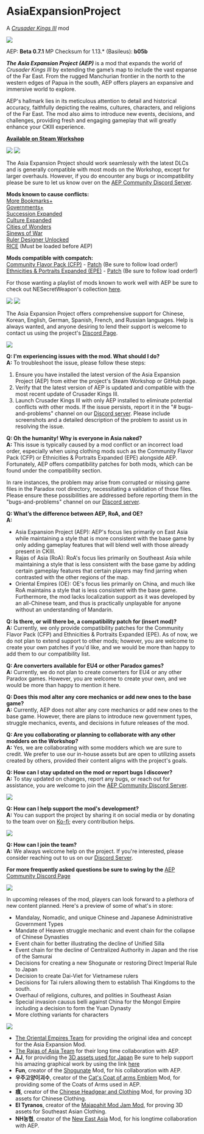 # AsiaExpansionProject
 A [*Crusader Kings III*](https://store.steampowered.com/app/1158310/Crusader_Kings_III/) mod

[<img src="http://i.imgur.com/lxbhH1q.png">](https://steamcommunity.com/sharedfiles/filedetails/?id=2970440958)

AEP: **Beta 0.7.1**
MP Checksum for 1.13.* (Basileus): **b05b**

***The Asia Expansion Project (AEP)*** is a mod that expands the world of *Crusader Kings III* by extending the game’s map to include the vast expanse of the Far East. From the rugged Manchurian frontier in the north to the western edges of Papua in the south, AEP offers players an expansive and immersive world to explore.

AEP's hallmark lies in its meticulous attention to detail and historical accuracy, faithfully depicting the realms, cultures, characters, and religions of the Far East. The mod also aims to introduce new events, decisions, and challenges, providing fresh and engaging gameplay that will greatly enhance your CKIII experience.

[**Available on Steam Workshop**](https://steamcommunity.com/sharedfiles/filedetails/?id=2970440958)

[<img src="http://i.imgur.com/fsq86XG.png">](https://steamcommunity.com/workshop/filedetails/discussion/2970440958/3824162683818424502/)  [<img src="http://i.imgur.com/FAhPH9t.png">](https://steamcommunity.com/stats/1158310/achievements)

The Asia Expansion Project should work seamlessly with the latest DLCs and is generally compatible with most mods on the Workshop, except for larger overhauls. However, if you do encounter any bugs or incompatibility please be sure to let us know over on the [AEP Community Discord Server](https://discord.gg/PHuf3HE6).

**Mods known to cause conflicts:** </br>
[More Bookmarks+](https://steamcommunity.com/workshop/filedetails/?id=2216670956) </br>
[Governments+](https://steamcommunity.com/workshop/filedetails/?id=2635869016) </br>
[Succession Expanded](https://steamcommunity.com/sharedfiles/filedetails/?id=2650385452) </br>
[Culture Expanded](https://steamcommunity.com/sharedfiles/filedetails/?id=2829397295) </br>
[Cities of Wonders](https://steamcommunity.com/sharedfiles/filedetails/?id=2216789478) </br>
[Sinews of War](https://steamcommunity.com/sharedfiles/filedetails/?id=2566883856) </br>
[Ruler Designer Unlocked](https://steamcommunity.com/sharedfiles/filedetails/?id=2478202444) </br>
[RICE](https://steamcommunity.com/sharedfiles/filedetails/?id=2273832430) (Must be loaded before AEP)

**Mods compatible with compatch:** </br>
[Community Flavor Pack (CFP)](https://steamcommunity.com/sharedfiles/filedetails/?id=2220098919) - [Patch](https://steamcommunity.com/sharedfiles/filedetails/?id=2972335233) (Be sure to follow load order!) </br>
[Ethnicities & Portraits Expanded (EPE)](https://steamcommunity.com/sharedfiles/filedetails/?id=2507209632) - [Patch](https://steamcommunity.com/sharedfiles/filedetails/?id=2972335571) (Be sure to follow load order!)

For those wanting a playlist of mods known to work well with AEP be sure to check out NESecretWeapon's collection [here](https://steamcommunity.com/sharedfiles/filedetails/?id=2973656683).

[<img src="http://i.imgur.com/u31PjJx.png">](https://steamcommunity.com/sharedfiles/filedetails/?id=2970440958)  [<img src="http://i.imgur.com/HIvUOyr.png">](https://steamcommunity.com/sharedfiles/filedetails/?id=2970440958)

The Asia Expansion Project offers comprehensive support for Chinese, Korean, English, German, Spanish, French, and Russian languages. Help is always wanted, and anyone desiring to lend their support is welcome to contact us using the project's [Discord Page](https://discord.gg/PHuf3HE6).

[<img src="http://i.imgur.com/qiK70SF.png">](https://steamcommunity.com/sharedfiles/filedetails/?id=2970440958)

**Q: I'm experiencing issues with the mod. What should I do?** </br>
**A:** To troubleshoot the issue, please follow these steps:
 1. Ensure you have installed the latest version of the Asia Expansion Project (AEP) from either the project's Steam Workshop or GitHub page.
 2. Verify that the latest version of AEP is updated and compatible with the most recent update of Crusader Kings III.
 3. Launch Crusader Kings III with only AEP installed to eliminate potential conflicts with other mods.
If the issue persists, report it in the "# bugs-and-problems" channel on our [Discord server](https://discord.gg/PHuf3HE6). Please include screenshots and a detailed description of the problem to assist us in resolving the issue.

**Q: Oh the humanity! Why is everyone in Asia naked?** </br>
**A:** This issue is typically caused by a mod conflict or an incorrect load order, especially when using clothing mods such as the Community Flavor Pack (CFP) or Ethnicities & Portraits Expanded (EPE) alongside AEP. Fortunately, AEP offers compatibility patches for both mods, which can be found under the compatibility section.

In rare instances, the problem may arise from corrupted or missing game files in the Paradox root directory, necessitating a validation of those files. Please ensure these possibilities are addressed before reporting them in the "bugs-and-problems" channel on our [Discord server](https://discord.gg/PHuf3HE6).

**Q: What’s the difference between AEP, RoA, and OE?** </br>
**A:**
 * Asia Expansion Project (AEP): AEP's focus lies primarily on East Asia while maintaining a style that is more consistent with the base game by only adding gameplay features that will blend well with those already present in CKIII.
 * Rajas of Asia (RoA): RoA's focus lies primarily on Southeast Asia while maintaining a style that is less consistent with the base game by adding certain gameplay features that certain players may find jarring when contrasted with the other regions of the map.
 * Oriental Empires (OE): OE's focus lies primarily on China, and much like RoA maintains a style that is less consistent with the base game. Furthermore, the mod lacks localization support as it was developed by an all-Chinese team, and thus is practically unplayable for anyone without an understanding of Mandarin.

**Q: Is there, or will there be, a compatibility patch for (insert mod)?** </br>
**A:** Currently, we only provide compatibility patches for the Community Flavor Pack (CFP) and Ethnicities & Portraits Expanded (EPE). As of now, we do not plan to extend support to other mods; however, you are welcome to create your own patches if you'd like, and we would be more than happy to add them to our compatibility list.

**Q: Are converters available for EU4 or other Paradox games?** </br>
**A:** Currently, we do not plan to create converters for EU4 or any other Paradox games. However, you are welcome to create your own, and we would be more than happy to mention it here.

**Q: Does this mod alter any core mechanics or add new ones to the base game?** </br>
**A:** Currently, AEP does not alter any core mechanics or add new ones to the base game. However, there are plans to introduce new government types, struggle mechanics, events, and decisions in future releases of the mod.

**Q: Are you collaborating or planning to collaborate with any other modders on the Workshop?** </br>
**A:** Yes, we are collaborating with some modders which we are sure to credit. We prefer to use our in-house assets but are open to utilizing assets created by others, provided their content aligns with the project's goals.

**Q: How can I stay updated on the mod or report bugs I discover?** </br>
**A:** To stay updated on changes, report any bugs, or reach out for assistance, you are welcome to join the [AEP Community Discord Server](https://discord.gg/PHuf3HE6).

[<img src="http://i.imgur.com/7aPOCvp.png">](https://discord.gg/p5eFXBXPeZ)

**Q: How can I help support the mod's development?** </br>
**A:** You can support the project by sharing it on social media or by donating to the team over on [Ko-fi](https://ko-fi.com/asiaexpansion); every contribution helps.

[<img src="https://i.imgur.com/aASU8jj.png">](https://ko-fi.com/asiaexpansion)

**Q: How can I join the team?** </br>
**A:** We always welcome help on the project. If you're interested, please consider reaching out to us on our [Discord Server](https://discord.gg/PHuf3HE6).

**For more frequently asked questions be sure to swing by the** [AEP Community Discord Page](https://discord.gg/PHuf3HE6)

[<img src="http://i.imgur.com/j1zaAoN.png">](https://steamcommunity.com/sharedfiles/filedetails/?id=2970440958)

In upcoming releases of the mod, players can look forward to a plethora of new content planned. Here's a preview of some of what's in store: </br>
 * Mandalay, Nomadic, and unique Chinese and Japanese Administrative Government Types 
 * Mandate of Heaven struggle mechanic and event chain for the collapse of Chinese Dynasties
 * Event chain for better illustrating the decline of Unified Silla
 * Event chain for the decline of Centralized Authority in Japan and the rise of the Samurai 
 * Decisions for creating a new Shogunate or restoring Direct Imperial Rule to Japan 
 * Decision to create Dai-Viet for Vietnamese rulers
 * Decisions for Tai rulers allowing them to establish Thai Kingdoms to the south.
 * Overhaul of religions, cultures, and polities in Southeast Asian
 * Special invasion causus belli against China for the Mongol Empire including a decision to form the Yuan Dynasty
 * More clothing variants for characters

[<img src="http://i.imgur.com/5D2Jt08.png">](https://steamcommunity.com/sharedfiles/filedetails/?id=2970440958) </br>
 * [The Oriental Empires Team](https://steamcommunity.com/sharedfiles/filedetails/?id=2506311074) for providing the original idea and concept for the Asia Expansion Mod.
 * [The Rajas of Asia Team](https://steamcommunity.com/sharedfiles/filedetails/?id=2509174436) for their long time collaboration with AEP.
 * **AJ**, for providing the [3D assets used for Japan](https://www.artstation.com/aj_1) Be sure to help support his amazing graphical work by using the link [here](https://ko-fi.com/ajbaj)
 * **Fun**, creator of the [Shogunate](https://steamcommunity.com/sharedfiles/filedetails/?id=2253278582) Mod, for his collaboration with AEP.
 * **우주고양이괴수**, creator of the [Cat's Coat of arms Emblem](https://steamcommunity.com/sharedfiles/filedetails/?id=2748438194) Mod, for providing some of the Coats of Arms used in AEP.
 * **痕**, creator of the [Chinese Headgear and Clothing](https://steamcommunity.com/sharedfiles/filedetails/?id=2277707334) Mod, for proving 3D assets for Chinese Clothing.
 * **El Tyranos**, creator of the [Majapahit Mod Jam Mod](https://steamcommunity.com/sharedfiles/filedetails/?id=2621592309), for proving 3D assets for Southeast Asian Clothing.
 * **NH농협**, creator of the [New East Asia](https://steamcommunity.com/sharedfiles/filedetails/?id=2537067748) Mod, for his longtime collaboration with AEP.
 
